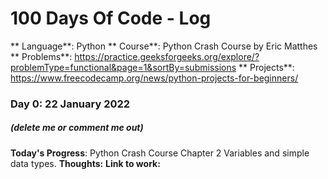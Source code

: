 # 100 Days Of Code - Log

** Language**: Python
** Course**: Python Crash Course by Eric Matthes
** Problems**: https://practice.geeksforgeeks.org/explore/?problemType=functional&page=1&sortBy=submissions
** Projects**: https://www.freecodecamp.org/news/python-projects-for-beginners/


### Day 0: 22 January 2022
##### (delete me or comment me out)

**Today's Progress**: Python Crash Course Chapter 2 Variables and simple data types.
**Thoughts:** 
**Link to work:** 


